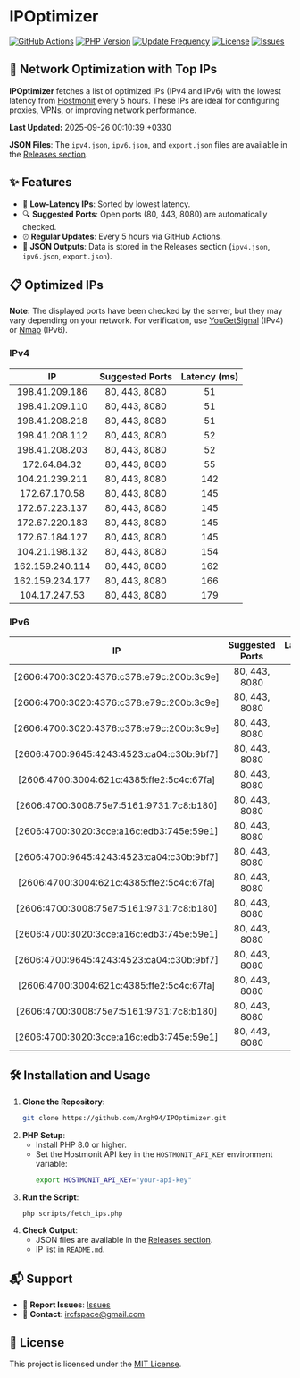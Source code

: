 # IPOptimizer

[![GitHub Actions](https://github.com/Argh94/IPOptimizer/workflows/IPOptimizer/badge.svg)](https://github.com/Argh94/IPOptimizer/actions)
[![PHP Version](https://img.shields.io/badge/PHP-8.0-blue)](https://www.php.net)
[![Update Frequency](https://img.shields.io/badge/Updates-Every%205%20Hours-green)](https://github.com/Argh94/IPOptimizer)
[![License](https://img.shields.io/badge/License-MIT-yellow)](https://opensource.org/licenses/MIT)
[![Issues](https://img.shields.io/github/issues/Argh94/IPOptimizer)](https://github.com/Argh94/IPOptimizer/issues)

## 🚀 Network Optimization with Top IPs

**IPOptimizer** fetches a list of optimized IPs (IPv4 and IPv6) with the lowest latency from [Hostmonit](https://hostmonit.com/) every 5 hours. These IPs are ideal for configuring proxies, VPNs, or improving network performance.

**Last Updated:** 2025-09-26 00:10:39 +0330

**JSON Files**: The `ipv4.json`, `ipv6.json`, and `export.json` files are available in the [Releases section](https://github.com/Argh94/IPOptimizer/releases).

## ✨ Features
- 📡 **Low-Latency IPs**: Sorted by lowest latency.
- 🔍 **Suggested Ports**: Open ports (80, 443, 8080) are automatically checked.
- ⏰ **Regular Updates**: Every 5 hours via GitHub Actions.
- 📄 **JSON Outputs**: Data is stored in the Releases section (`ipv4.json`, `ipv6.json`, `export.json`).

## 📋 Optimized IPs

**Note:** The displayed ports have been checked by the server, but they may vary depending on your network. For verification, use [YouGetSignal](https://www.yougetsignal.com/tools/open-ports/) (IPv4) or [Nmap](https://nmap.org/) (IPv6).

### IPv4
| IP | Suggested Ports | Latency (ms) |
|:---:|:---------------:|:------------:|
| 198.41.209.186 | 80, 443, 8080 | 51 |
| 198.41.209.110 | 80, 443, 8080 | 51 |
| 198.41.208.218 | 80, 443, 8080 | 51 |
| 198.41.208.112 | 80, 443, 8080 | 52 |
| 198.41.208.203 | 80, 443, 8080 | 52 |
| 172.64.84.32 | 80, 443, 8080 | 55 |
| 104.21.239.211 | 80, 443, 8080 | 142 |
| 172.67.170.58 | 80, 443, 8080 | 145 |
| 172.67.223.137 | 80, 443, 8080 | 145 |
| 172.67.220.183 | 80, 443, 8080 | 145 |
| 172.67.184.127 | 80, 443, 8080 | 145 |
| 104.21.198.132 | 80, 443, 8080 | 154 |
| 162.159.240.114 | 80, 443, 8080 | 162 |
| 162.159.234.177 | 80, 443, 8080 | 166 |
| 104.17.247.53 | 80, 443, 8080 | 179 |

### IPv6
| IP | Suggested Ports | Latency (ms) |
|:---:|:---------------:|:------------:|
| [2606:4700:3020:4376:c378:e79c:200b:3c9e] | 80, 443, 8080 | 3 |
| [2606:4700:3020:4376:c378:e79c:200b:3c9e] | 80, 443, 8080 | 3 |
| [2606:4700:3020:4376:c378:e79c:200b:3c9e] | 80, 443, 8080 | 3 |
| [2606:4700:9645:4243:4523:ca04:c30b:9bf7] | 80, 443, 8080 | 4 |
| [2606:4700:3004:621c:4385:ffe2:5c4c:67fa] | 80, 443, 8080 | 4 |
| [2606:4700:3008:75e7:5161:9731:7c8:b180] | 80, 443, 8080 | 4 |
| [2606:4700:3020:3cce:a16c:edb3:745e:59e1] | 80, 443, 8080 | 4 |
| [2606:4700:9645:4243:4523:ca04:c30b:9bf7] | 80, 443, 8080 | 4 |
| [2606:4700:3004:621c:4385:ffe2:5c4c:67fa] | 80, 443, 8080 | 4 |
| [2606:4700:3008:75e7:5161:9731:7c8:b180] | 80, 443, 8080 | 4 |
| [2606:4700:3020:3cce:a16c:edb3:745e:59e1] | 80, 443, 8080 | 4 |
| [2606:4700:9645:4243:4523:ca04:c30b:9bf7] | 80, 443, 8080 | 4 |
| [2606:4700:3004:621c:4385:ffe2:5c4c:67fa] | 80, 443, 8080 | 4 |
| [2606:4700:3008:75e7:5161:9731:7c8:b180] | 80, 443, 8080 | 4 |
| [2606:4700:3020:3cce:a16c:edb3:745e:59e1] | 80, 443, 8080 | 4 |

## 🛠️ Installation and Usage
1. **Clone the Repository**:
   ```bash
   git clone https://github.com/Argh94/IPOptimizer.git
   ```
2. **PHP Setup**:
   - Install PHP 8.0 or higher.
   - Set the Hostmonit API key in the `HOSTMONIT_API_KEY` environment variable:
     ```bash
     export HOSTMONIT_API_KEY="your-api-key"
     ```
3. **Run the Script**:
   ```bash
   php scripts/fetch_ips.php
   ```
4. **Check Output**:
   - JSON files are available in the [Releases section](https://github.com/Argh94/IPOptimizer/releases).
   - IP list in `README.md`.

## 📬 Support
- 🐛 **Report Issues**: [Issues](https://github.com/Argh94/IPOptimizer/issues)
- 📧 **Contact**: [ircfspace@gmail.com](mailto:ircfspace@gmail.com)

## 📄 License
This project is licensed under the [MIT License](https://github.com/Argh94/HandWave/blob/main/LICENCE).
